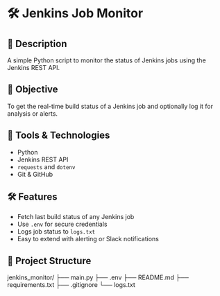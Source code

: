 # 🛠️ Jenkins Job Monitor

## 📖 Description
A simple Python script to monitor the status of Jenkins jobs using the Jenkins REST API.

## 🎯 Objective
To get the real-time build status of a Jenkins job and optionally log it for analysis or alerts.

## 🧰 Tools & Technologies
- Python
- Jenkins REST API
- `requests` and `dotenv`
- Git & GitHub

## 🛠️ Features
- Fetch last build status of any Jenkins job
- Use `.env` for secure credentials
- Logs job status to `logs.txt`
- Easy to extend with alerting or Slack notifications

## 📁 Project Structure

jenkins_monitor/
├── main.py
├── .env
├── README.md
├── requirements.txt
├── .gitignore
└── logs.txt